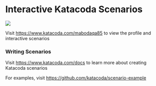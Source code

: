 # Interactive Katacoda Scenarios

[![](http://shields.katacoda.com/katacoda/mabodaqa85/count.svg)](https://www.katacoda.com/mabodaqa85 "Get your profile on Katacoda.com")

Visit https://www.katacoda.com/mabodaqa85 to view the profile and interactive scenarios

### Writing Scenarios
Visit https://www.katacoda.com/docs to learn more about creating Katacoda scenarios

For examples, visit https://github.com/katacoda/scenario-example
